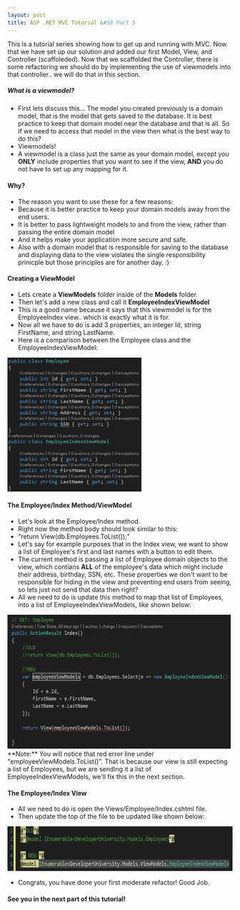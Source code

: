 ```yaml
---
layout: post
title: ASP .NET MVC Tutorial &#58 Part 5
---
```


This is a tutorial series showing how to get up and running with MVC. 
Now that we have set up our solution and added our first Model, View, and Controller (scaffoleded). Now that we scaffolded the Controller, there is some refactoring we should do by implementing the use of viewmodels into that controller.. we will do that in this section.


##### What is a viewmodel?
* First lets discuss this... The model you created previously is a domain model, that is the model that gets saved to the database. It is best practice to keep that domain model near the database and that is all. So if we need to access that model in the view then what is the best way to do this? 
* Viewmodels!
* A viewmodel is a class just the same as your domain model, except you **ONLY** include properties that you want to see if the view, **AND** you do not have to set up any mapping for it.


#### Why?
* The reason you want to use these for a few reasons:
* Because it is better practice to keep your domain models away from the end users.
* It is better to pass lightweight models to and from the view, rather than passing the entire domain model
* And it helps make your application more secure and safe.
* Also with a domain model that is responsible for saving to the database and displaying data to the view violates the single responsibility prinicple but those principles are for another day. :)


#### Creating a ViewModel
* Lets create a **ViewModels** folder inside of the **Models** folder.
* Then let's add a new class and call it **EmployeeIndexViewModel**
* This is a good name because it says that this viewmodel is for the EmployeeIndex view.. which is exactly what it is for.
* Now all we have to do is add 3 properties, an integer Id, string FirstName, and string LastName.
* Here is a comparison between the Employee class and the EmployeeIndexViewModel:
<img src="/assets/employeeAndViewModelComparison.png" width="300px;" height="300px;" style="margin: auto;">


#### The Employee/Index Method/ViewModel
* Let's look at the Employee/Index method. 
* Right now the method body should look similar to this:
* "return View(db.Employees.ToList());"
* Let's say for example purposes that in the Index view, we want to show a list of Employee's first and last names with a button to edit them.
* The current method is passing a list of Employee domain objects to the view, which contians **ALL** of the employee's data which might include their address, birthday, SSN, etc. These properties we don't want to be responsible for hiding in the view and preventing end users from seeing, so lets just not send that data then right?
* All we need to do is update this method to map that list of Employees, into a list of EmployeeIndexViewModels, like shown below:
<img src="/assets/employeeIndexMethodRefactor.png" width="500px;" height="300px;" style="margin: auto;">
**Note:** You will notice that red error line under "employeeViewModels.ToList()". That is because our view is still expecting a list of Employees, but we are sending it a list of EmployeeIndexViewModels, we'll fix this in the next section.


#### The Employee/Index View
* All we need to do is open the Views/Employee/Index.cshtml file.
* Then update the top of the file to be updated like shown below:
<img src="/assets/changingViewToUseViewModel.png" width="800px;" height="100px;" style="margin: auto;">

* Congrats, you have done your first moderate refactor! Good Job.

#### See you in the next part of this tutorial!
